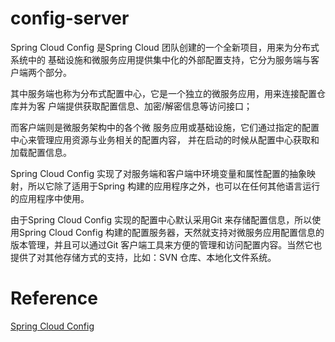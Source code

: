 # config-server
Spring Cloud Config 是Spring Cloud 团队创建的一个全新项目，用来为分布式系统中的基础设施和微服务应用提供集中化的外部配置支持，它分为服务端与客户端两个部分。

其中服务端也称为分布式配置中心，它是一个独立的微服务应用，用来连接配置仓库并为客户端提供获取配置信息、加密/解密信息等访问接口；

而客户端则是微服务架构中的各个微服务应用或基础设施，它们通过指定的配置中心来管理应用资源与业务相关的配置内容，并在启动的时候从配置中心获取和加载配置信息。

Spring Cloud Config 实现了对服务端和客户端中环境变量和属性配置的抽象映射，所以它除了适用于Spring 构建的应用程序之外，也可以在任何其他语言运行的应用程序中使用。

由于Spring Cloud Config 实现的配置中心默认采用Git 来存储配置信息，所以使用Spring Cloud Config 构建的配置服务器，天然就支持对微服务应用配置信息的版本管理，并且可以通过Git 客户端工具来方便的管理和访问配置内容。当然它也提供了对其他存储方式的支持，比如：SVN 仓库、本地化文件系统。


# Reference

[Spring Cloud Config](https://cloud.spring.io/spring-cloud-config/spring-cloud-config.html)